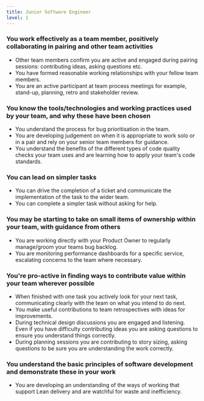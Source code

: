 ```yaml
---
title: Junior Software Engineer
level: 1
---
```


### You work effectively as a team member, positively collaborating in pairing and other team activities

- Other team members confirm you are active and engaged during pairing sessions: contributing ideas, asking questions etc.
- You have formed reasonable working relationships with your fellow team members.
- You are an active participant at team process meetings for example, stand-up, planning, retro and stakeholder review.

### You know the tools/technologies and working practices used by your team, and why these have been chosen

- You understand the process for bug prioritisation in the team.
- You are developing judgement on when it is appropriate to work solo or in a pair and rely on your senior team members for guidance.
- You understand the benefits of the different types of code quality checks your team uses and are learning how to apply your team's code standards.

### You can lead on simpler tasks

- You can drive the completion of a ticket and communicate the implementation of the task to the wider team.
- You can complete a simpler task without asking for help.

### You may be starting to take on small items of ownership within your team, with guidance from others

- You are working directly with your Product Owner to regularly manage/groom your teams bug backlog.
- You are monitoring performance dashboards for a specific service, escalating concerns to the team where necessary.

### You're pro-active in finding ways to contribute value within your team wherever possible

- When finished with one task you actively look for your next task, communicating clearly with the team on what you intend to do next.
- You make useful contributions to team retrospectives with ideas for improvements.
- During technical design discussions you are engaged and listening. Even if you have difficulty contributing ideas you are asking questions to ensure you understand things correctly.
- During planning sessions you are contributing to story sizing, asking questions to be sure you are understanding the work correctly.

### You understand the basic principles of software development and demonstrate these in your work

- You are developing an understanding of the ways of working that support Lean delivery and are watchful for waste and inefficiency.
